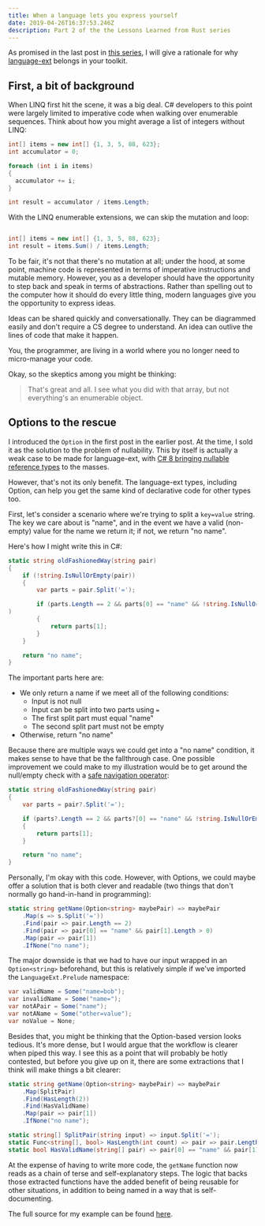 ```yaml
---
title: When a language lets you express yourself
date: 2019-04-26T16:37:53.246Z
description: Part 2 of the the Lessons Learned from Rust series
---
```

As promised in the last post in [this series](https://www.bellwether-softworks.com/post/placeholder-post/), I will give a rationale for why [language-ext](https://github.com/louthy/language-ext) belongs in your toolkit.

## First, a bit of background

When LINQ first hit the scene, it was a big deal.  C# developers to this point were largely limited to imperative code when walking over enumerable sequences.  Think about how you might average a list of integers without LINQ:

```c#
int[] items = new int[] {1, 3, 5, 88, 623};
int accumulator = 0;

foreach (int i in items)
{
  accumulator += i;
}

int result = accumulator / items.Length;
```

With the LINQ enumerable extensions, we can skip the mutation and loop:

```c#
int[] items = new int[] {1, 3, 5, 88, 623};
int result = items.Sum() / items.Length;
```

To be fair, it's not that there's no mutation at all; under the hood, at some point, machine code is represented in terms of imperative instructions and mutable memory.  However, you as a developer should have the opportunity to step back and speak in terms of abstractions.  Rather than spelling out to the computer how it should do every little thing, modern languages give you the opportunity to express ideas.

Ideas can be shared quickly and conversationally.  They can be diagrammed easily and don't require a CS degree to understand.  An idea can outlive the lines of code that make it happen.

You, the programmer, are living in a world where you no longer need to micro-manage your code.

Okay, so the skeptics among you might be thinking:

> That's great and all.  I see what you did with that array, but not everything's an enumerable object.

## Options to the rescue

I introduced the `Option` in the first post in the earlier post.  At the time, I sold it as the solution to the problem of nullability.  This by itself is actually a weak case to be made for language-ext, with [C# 8 bringing nullable reference types](https://docs.microsoft.com/en-us/dotnet/csharp/tutorials/nullable-reference-types) to the masses.

However, that's not its only benefit.  The language-ext types, including Option, can help you get the same kind of declarative code for other types too.

First, let's consider a scenario where we're trying to split a `key=value` string.  The key we care about is "name", and in the event we have a valid (non-empty) value for the name we return it; if not, we return "no name".

Here's how I might write this in C#:

```c#
static string oldFashionedWay(string pair)
{
    if (!string.IsNullOrEmpty(pair))
    {
        var parts = pair.Split('=');

        if (parts.Length == 2 && parts[0] == "name" && !string.IsNullOrEmpty(parts[1]))
        {
            return parts[1];
        }
    }

    return "no name";
}
```

The important parts here are:

* We only return a name if we meet all of the following conditions:
  - Input is not null
  - Input can be split into two parts using `=`
  - The first split part must equal "name"
  - The second split part must not be empty
* Otherwise, return "no name"

Because there are multiple ways we could get into a "no name" condition, it makes sense to have that be the fallthrough case.  One possible improvement we could make to my illustration would be to get around the null/empty check with a [safe navigation operator](https://en.wikipedia.org/wiki/Safe_navigation_operator#C%23):

```c#
static string oldFashionedWay(string pair)
{
    var parts = pair?.Split('=');

    if (parts?.Length == 2 && parts?[0] == "name" && !string.IsNullOrEmpty(parts?[1]))
    {
        return parts[1];
    }

    return "no name";
}
```

Personally, I'm okay with this code.  However, with Options, we could maybe offer a solution that is both clever and readable (two things that don't normally go hand-in-hand in programming):

```c#
static string getName(Option<string> maybePair) => maybePair
    .Map(s => s.Split('='))
    .Find(pair => pair.Length == 2)
    .Find(pair => pair[0] == "name" && pair[1].Length > 0)
    .Map(pair => pair[1])
    .IfNone("no name");
```

The major downside is that we had to have our input wrapped in an `Option<string>` beforehand, but this is relatively simple if we've imported the `LanguageExt.Prelude` namespace:

```c#
var validName = Some("name=bob");
var invalidName = Some("name=");
var notAPair = Some("name");
var notAName = Some("other=value");
var noValue = None;
```

Besides that, you might be thinking that the Option-based version looks tedious.  It's more dense, but I would argue that the workflow is clearer when piped this way.  I see this as a point that will probably be hotly contested, but before you give up on it, there are some extractions that I think will make things a bit clearer:

```c#
static string getName(Option<string> maybePair) => maybePair
    .Map(SplitPair)
    .Find(HasLength(2))
    .Find(HasValidName)
    .Map(pair => pair[1])
    .IfNone("no name");

static string[] SplitPair(string input) => input.Split('=');
static Func<string[], bool> HasLength(int count) => pair => pair.Length == count;
static bool HasValidName(string[] pair) => pair[0] == "name" && pair[1].Length > 0;
```

At the expense of having to write more code, the `getName` function now reads as a chain of terse and self-explanatory steps.  The logic that backs those extracted functions have the added benefit of being reusable for other situations, in addition to being named in a way that is self-documenting.

The full source for my example can be found [here](https://gitlab.com/snippets/1851612).
